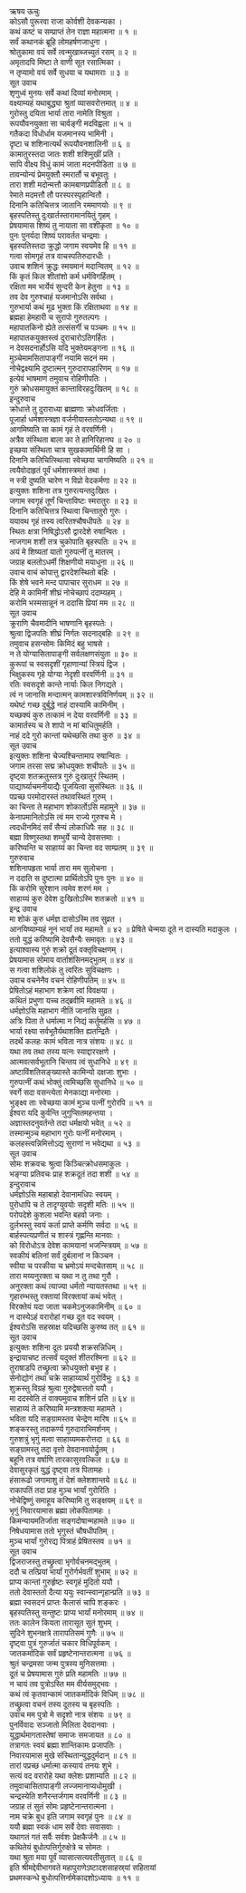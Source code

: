ऋषय ऊचुः  
कोऽसौ पुरूरवा राजा कोर्वशी देवकन्यका ।  
कथं कष्टं च सम्प्राप्तं तेन राज्ञा महात्मना ॥ १ ॥  
सर्वं कथानकं ब्रूहि लोमहर्षणजाधुना ।  
श्रोतुकामा वयं सर्वे त्वन्मुखाब्जच्युतं रसम् ॥ २ ॥  
अमृतादपि मिष्टा ते वाणी सूत रसात्मिका ।  
न तृप्यामो वयं सर्वे सुधया च यथामराः ॥ ३ ॥  
सूत उवाच  
शृणुध्वं मुनयः सर्वे कथां दिव्यां मनोरमाम् ।  
वक्ष्याम्यहं यथाबुद्ध्या श्रुतां व्यासवरोत्तमात् ॥ ४ ॥  
गुरोस्तु दयिता भार्या तारा नामेति विश्रुता ।  
रूपयौवनयुक्ता सा चार्वङ्गी मदविह्वला ॥ ५ ॥  
गतैकदा विधोर्धाम यजमानस्य भामिनी ।  
दृष्टा च शशिनात्यर्थं रूपयौवनशालिनी ॥ ६ ॥  
कामातुरस्तदा जातः शशी शशिमुखीं प्रति ।  
सापि वीक्ष्य विधुं कामं जाता मदनपीडिता ॥ ७ ॥  
तावन्योन्यं प्रेमयुक्तौ स्मरार्तौ च बभूवतुः ।  
तारा शशी मदोन्मत्तौ कामबाणप्रपीडितौ ॥ ८ ॥  
रेमाते मदमत्तौ तौ परस्परस्पृहान्वितौ ।  
दिनानि कतिचित्तत्र जातानि रममाणयोः ॥ ९ ॥  
बृहस्पतिस्तु दुःखार्तस्तारामानयितुं गृहम् ।  
प्रेषयामास शिष्यं तु नायाता सा वशीकृता ॥ १० ॥  
पुनः पुनर्यदा शिष्यं परावर्तत चन्द्रमाः ।  
बृहस्पतिस्तदा क्रुद्धो जगाम स्वयमेव हि ॥ ११ ॥  
गत्वा सोमगृहं तत्र वाचस्पतिरुदारधीः ।  
उवाच शशिनं क्रुद्धः स्मयमानं मदान्वितम् ॥ १२ ॥  
किं कृतं किल शीतांशो कर्म धर्मविगर्हितम् ।  
रक्षिता मम भार्येयं सुन्दरी केन हेतुना ॥ १३ ॥  
तव देव गुरुश्चाहं यजमानोऽसि सर्वथा ।  
गुरुभार्या कथं मूढ भुक्ता किं रक्षिताथवा ॥ १४ ॥  
ब्रह्महा हेमहारी च सुरापो गुरुतल्पगः ।  
महापातकिनो ह्येते तत्संसर्गी च पञ्चमः ॥ १५ ॥  
महापातकयुक्तस्त्वं दुराचारोऽतिगर्हितः ।  
न देवसदनार्होऽसि यदि भुक्तेयमङ्गना ॥ १६ ॥  
मुञ्चेमामसितापाङ्गीं नयामि सदनं मम ।  
नोचेद्वक्ष्यामि दुष्टात्मन् गुरुदारापहारिणम् ॥ १७ ॥  
इत्येवं भाषमाणं तमुवाच रोहिणीपतिः ।  
गुरुं क्रोधसमायुक्तं कान्ताविरहदुःखितम् ॥ १८ ॥  
इन्दुरुवाच  
क्रोधात्ते तु दुराराध्या ब्राह्मणाः क्रोधवर्जिताः ।  
पूजार्हा धर्मशास्त्रज्ञा वर्जनीयास्ततोऽन्यथा ॥ १९ ॥  
आगमिष्यति सा कामं गृहं ते वरवर्णिनी ।  
अत्रैव संस्थिता बाला का ते हानिरिहानघ ॥ २० ॥  
इच्छया संस्थिता चात्र सुखकामार्थिनी हि सा ।  
दिनानि कतिचित्स्थित्वा स्वेच्छया चागमिष्यति ॥ २१ ॥  
त्वयैवोदाहृतं पूर्वं धर्मशास्त्रमतं तथा ।  
न स्त्री दुष्यति चारेण न विप्रो वेदकर्मणा ॥ २२ ॥  
इत्युक्तः शशिना तत्र गुरुरत्यन्तदुःखितः ।  
जगाम स्वगृहं तूर्णं चिन्ताविष्टः स्मरातुरः ॥ २३ ॥  
दिनानि कतिचित्तत्र स्थित्वा चिन्तातुरो गुरुः ।  
ययावथ गृहं तस्य त्वरितश्चौषधीपतेः ॥ २४ ॥  
स्थितः क्षत्रा निषिद्धोऽसौ द्वारदेशे रुषान्वितः ।  
नाजगाम शशी तत्र चुकोपाति बृहस्पतिः ॥ २५ ॥  
अयं मे शिष्यतां यातो गुरुपत्नीं तु मातरम् ।  
जग्राह बलतोऽधर्मी शिक्षणीयो मयाधुना ॥ २६ ॥  
उवाच वाचं कोपात्तु द्वारदेशस्थितो बहिः ।  
किं शेषे भवने मन्द पापाचार सुराधम ॥ २७ ॥  
देहि मे कामिनीं शीघ्रं नोचेच्छापं ददाम्यहम् ।  
करोमि भस्मसान्नूनं न ददासि प्रियां मम ॥ २८ ॥  
सूत उवाच  
क्रूराणि चैवमादीनि भाषणानि बृहस्पतेः ।  
श्रुत्वा द्विजपतिः शीघ्रं निर्गतः सदनाद्‌बहिः ॥ २९ ॥  
तमुवाच हसन्सोमः किमिदं बहु भाषसे ।  
न ते योग्यासितापाङ्गी सर्वलक्षणसंयुता ॥ ३० ॥  
कुरूपां च स्वसदृशीं गृहाणान्यां स्त्रियं द्विज ।  
भिक्षुकस्य गृहे योग्या नेदृशी वरवर्णिनी ॥ ३१ ॥  
रतिः स्वसदृशे कान्ते नार्याः किल निगद्यते ।  
त्वं न जानासि मन्दात्मन् कामशास्त्रविनिर्णयम् ॥ ३२ ॥  
यथेष्टं गच्छ दुर्बुद्धे नाहं दास्यामि कामिनीम् ।  
यच्छक्यं कुरु तत्कामं न देया वरवर्णिनी ॥ ३३ ॥  
कामार्तस्य च ते शापो न मां बाधितुमर्हति ।  
नाहं ददे गुरो कान्तां यथेच्छसि तथा कुरु ॥ ३४ ॥  
सूत उवाच  
इत्युक्तः शशिना चेज्यश्चिन्तामाप रुषान्वितः ।  
जगाम तरसा सद्म क्रोधयुक्तः शचीपतेः ॥ ३५ ॥  
दृष्ट्वा शतक्रतुस्तत्र गुरुं दुःखातुरं स्थितम् ।  
पाद्यार्घ्याचमनीयाद्यैः पूजयित्वा सुसंस्थितः ॥ ३६ ॥  
पप्रच्छ परमोदारस्तं तथावस्थितं गुरुम् ।  
का चिन्ता ते महाभाग शोकार्तोऽसि महामुने ॥ ३७ ॥  
केनापमानितोऽसि त्वं मम राज्ये गुरुश्च मे ।  
त्वदधीनमिदं सर्वं सैन्यं लोकाधिपैः सह ॥ ३८ ॥  
बह्मा विष्णुस्तथा शम्भुर्ये चान्ये देवसत्तमाः ।  
करिष्यन्ति च साहाय्यं का चिन्ता वद साम्प्रतम् ॥ ३९ ॥  
गुरुरुवाच  
शशिनापहृता भार्या तारा मम सुलोचना ।  
न ददाति स दुष्टात्मा प्रार्थितोऽपि पुनः पुनः ॥ ४० ॥  
किं करोमि सुरेशान त्वमेव शरणं मम ।  
साहाय्यं कुरु देवेश दुःखितोऽस्मि शतक्रतो ॥ ४१ ॥  
इन्द्र उवाच  
मा शोकं कुरु धर्मज्ञ दासोऽस्मि तव सुव्रत ।  
आनयिष्याम्यहं नूनं भार्यां तव महामते ॥ ४२ ॥
प्रेषिते चेन्मया दूते न दास्यति मदाकुलः ।  
ततो युद्धं करिष्यामि देवसैन्यैः समावृतः ॥ ४३ ॥  
इत्याश्वास्य गुरुं शक्रो दूतं वक्तृविचक्षणम् ।  
प्रेषयामास सोमाय वार्ताशंसिनमद्‌भुतम् ॥ ४४ ॥  
स गत्वा शशिलोकं तु त्वरितः सुविचक्षणः ।  
उवाच वचनेनैव वचनं रोहिणीपतिम् ॥ ४५ ॥  
प्रेषितोऽहं महाभाग शक्रेण त्वां विवक्षया ।  
कथितं प्रभुणा यच्च तद्‌ब्रवीमि महामते ॥ ४६ ॥  
धर्मज्ञोऽसि महाभाग नीतिं जानासि सुव्रत ।  
अत्रिः पिता ते धर्मात्मा न निद्यं कर्तुमर्हसि ॥ ४७ ॥  
भार्या रक्ष्या सर्वभूतैर्यथाशक्ति ह्यतन्द्रितैः ।  
तदर्थे कलहः कामं भविता नात्र संशयः ॥ ४८ ॥  
यथा तव तथा तस्य यत्नः स्याद्दाररक्षणे ।  
आत्मवत्सर्वभूतानि चिन्तय त्वं सुधानिधे ॥ ४९ ॥  
अष्टाविंशतिसङ्ख्यास्ते कामिन्यो दक्षजाः शुभाः ।  
गुरुपत्नीं कथं भोक्तुं त्वमिच्छसि सुधानिधे ॥ ५० ॥  
स्वर्गे सदा वसन्त्येता मेनकाद्या मनोरमाः ।  
भुङ्क्ष्व ताः स्वेच्छया कामं मुञ्च पत्नीं गुरोरपि ॥ ५१ ॥  
ईश्वरा यदि कुर्वन्ति जुगुप्सितमहन्तया ।  
अज्ञास्तदनुवर्तन्ते तदा धर्मक्षयो भवेत् ॥ ५२ ॥  
तस्मान्मुञ्च महाभाग गुरोः पत्नीं मनोरमाम् ।  
कलहस्त्वन्निमित्तोऽद्य सुराणां न भवेद्यथा ॥ ५३ ॥  
सूत उवाच  
सोमः शक्रवचः श्रुत्वा किञ्चित्क्रोधसमाकुलः ।  
भङ्ग्या प्रतिवचः प्राह शक्रदूतं तदा शशी ॥ ५४ ॥  
इन्दुरावाच  
धर्मज्ञोऽसि महाबाहो देवानामधिपः स्वयम् ।  
पुरोधापि च ते तादृग्युवयोः सदृशी मतिः ॥ ५५ ॥  
परोपदेशे कुशला भवन्ति बहवो जनाः ।  
दुर्लभस्तु स्वयं कर्ता प्राप्ते कर्मणि सर्वदा ॥ ५६ ॥  
बार्हस्पत्यप्रणीतं च शास्त्रं गृह्णन्ति मानवाः ।  
को विरोधोऽत्र देवेश कामयानां भजन्स्त्रियम् ॥ ५७ ॥  
स्वकीयं बलिनां सर्वं दुर्बलानां न किञ्चन ।  
स्वीया च परकीया च भ्रमोऽयं मन्दचेतसाम् ॥ ५८ ॥  
तारा मय्यनुरक्ता च यथा न तु तथा गुरौ ।  
अनुरक्ता कथं त्याज्या धर्मतो न्यायतस्तथा ॥ ५९ ॥  
गृहारम्भस्तु रक्तायां विरक्तायां कथं भवेत् ।  
विरक्तेयं यदा जाता चकमेऽनुजकामिनीम् ॥ ६० ॥  
न दास्येऽहं वरारोहां गच्छ दूत वद स्वयम् ।  
ईश्वरोऽसि सहस्राक्ष यदिच्छसि कुरुष्व तत् ॥ ६१ ॥  
सूत उवाच  
इत्युक्तः शशिना दूतः प्रययौ शक्रसन्निधिम् ।  
इन्द्रायाचष्ट तत्सर्वं यदुक्तं शीतरश्मिना ॥ ६२ ॥  
तुराषाडपि तच्छ्रुत्वा क्रोधयुक्तो बभूव ह ।  
सेनोद्योगं तथा चक्रे साहाय्यार्थं गुरोर्विभुः ॥ ६३ ॥  
शुक्रस्तु विग्रहं श्रुत्वा गुरुद्वेषात्ततो ययौ ।  
मा ददस्वेति तं वाक्यमुवाच शशिनं प्रति ॥ ६४ ॥  
साहाय्यं ते करिष्यामि मन्त्रशक्त्या महामते ।  
भविता यदि सङ्ग्रामस्तव चेन्द्रेण मारिष ॥ ६५ ॥  
शङ्करस्तु तदाकर्ण्य गुरुदाराभिमर्शनम् ।  
गुरुशत्रुं भृगुं मत्वा साहाय्यमकरोत्तदा ॥ ६६ ॥  
सङ्ग्रामस्तु तदा वृत्तो देवदानवयोर्द्रुतम् ।  
बहूनि तत्र वर्षाणि तारकासुरवत्किल ॥ ६७ ॥  
देवासुरकृतं युद्धं दृष्ट्वा तत्र पितामहः ।  
हंसारूढो जगामाशु तं देशं क्लेशशान्तये ॥ ६८ ॥  
राकापतिं तदा प्राह मुञ्च भार्यां गुरोरिति ।  
नोचेद्विष्णुं समाहूय करिष्यामि तु सङ्क्षयम् ॥ ६९ ॥  
भृगुं निवारयामास ब्रह्मा लोकपितामहः ।  
किमन्यायमतिर्जाता सङ्गदोषान्महामते ॥ ७० ॥  
निषेधयामास ततो भृगुस्तं चौषधीपतिम् ।  
मुञ्च भार्यां गुरोरद्य पित्राहं प्रेषितस्तव ॥ ७१ ॥  
सूत उवाच  
द्विजराजस्तु तच्छ्रुत्वा भृगोर्वचनमद्‌भुतम् ।  
ददौ च तत्प्रियां भार्यां गुरोर्गर्भवतीं शुभाम् ॥ ७२ ॥  
प्राप्य कान्तां गुरुर्हृष्टः स्वगृहं मुदितो ययौ ।  
ततो देवास्ततो दैत्या ययुः स्वान्स्वान्गृहान्प्रति ॥ ७३ ॥  
ब्रह्मा स्वसदनं प्राप्तः कैलासं चापि शङ्करः ।  
बृहस्पतिस्तु सन्तुष्टः प्राप्य भार्यां मनोरमाम् ॥ ७४ ॥  
ततः कालेन कियता तारासूत सुतं शुभम् ।  
सुदिने शुभनक्षत्रे तारापतिसमं गुणैः ॥ ७५ ॥  
दृष्ट्वा पुत्रं गुरुर्जातं चकार विधिपूर्वकम् ।  
जातकर्मादिकं सर्वं प्रहृष्टेनान्तरात्मना ॥ ७६ ॥  
श्रुतं चन्द्रमसा जन्म पुत्रस्य मुनिसत्तमाः ।  
दूतं च प्रेषयामास गुरुं प्रति महामतिः ॥ ७७ ॥  
न चायं तव पुत्रोऽस्ति मम वीर्यसमुद्‌भवः ।  
कथं त्वं कृतवान्कामं जातकर्मादिकं विधिम् ॥ ७८ ॥  
तच्छ्रुत्वा वचनं तस्य दूतस्य च बृहस्पतिः ।  
उवाच मम पुत्रो मे सदृशो नात्र संशयः ॥ ७९ ॥  
पुनर्विवादः सञ्जातो मिलिता देवदानवाः ।  
युद्धार्थमागतास्तेषां समाजः समजायत ॥ ८० ॥  
तत्रागतः स्वयं ब्रह्मा शान्तिकामः प्रजापतिः ।  
निवारयामास मुखे संस्थितान्युद्धदुर्मदान् ॥ ८१ ॥  
तारां पप्रच्छ धर्मात्मा कस्यायं तनयः शुभे ।  
सत्यं वद वरारोहे यथा क्लेशः प्रशाम्यति ॥ ८२ ॥  
तमुवाचासितापाङ्गी लज्जमानाप्यधोमुखी ।  
चन्द्रस्येति शनैरन्तर्जगाम वरवर्णिनी ॥ ८३ ॥  
जग्राह तं सुतं सोमः प्रहृष्टेनान्तरात्मना ।  
नाम चक्रे बुध इति जगाम स्वगृहं पुनः ॥ ८४ ॥  
ययौ ब्रह्मा स्वकं धाम सर्वे देवाः सवासवाः ।  
यथागतं गतं सर्वैः सर्वशः प्रेक्षकैर्जनैः ॥ ८५ ॥  
कथितेयं बुधोत्पत्तिर्गुरुक्षेत्रे च सोमतः ।  
यथा श्रुता मया पूर्वं व्यासात्सत्यवतीसुतात् ॥ ८६ ॥  
इति श्रीमद्देवीभागवते महापुराणेऽष्टादशसाहस्र्यां सहितायां  
प्रथमस्कन्धे बुधोत्पत्तिर्नामेकादशोऽध्यायः ॥ ११ ॥
